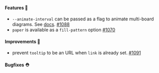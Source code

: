#### Features 🚀

- `--animate-interval` can be passed as a flag to animate multi-board diagrams. See [docs](https://d2lang.com/todo). [#1088](https://github.com/terrastruct/d2/pull/1088)
- `paper` is available as a `fill-pattern` option [#1070](https://github.com/terrastruct/d2/pull/1070)

#### Improvements 🧹

- prevent `tooltip` to be an URL when `link` is already set. [#1091](https://github.com/terrastruct/d2/pull/1091)

#### Bugfixes ⛑️
